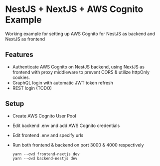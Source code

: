 # NestJS + NextJS + AWS Cognito Example

Working example for setting up AWS Cognito for NestJS as backend and NextJS as frontend

## Features

- Authenticate AWS Cognito on NestJS backend, using NextJS as frontend with proxy middleware to prevent CORS & utilize httpOnly cookies.
- GraphQL login with automatic JWT token refresh
- REST login (TODO)

## Setup

- Create AWS Cognito User Pool
- Edit backend .env and add AWS Cognito credentials
- Edit frontend .env and specify urls
- Run both frontend & backend on port 3000 & 4000 respectively

  ```shell
  yarn --cwd frontend-nextjs dev
  yarn --cwd backend-nestjs dev
  ```
